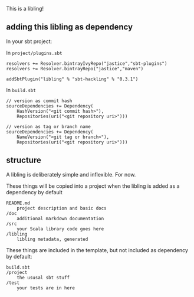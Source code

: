 This is a libling!

## adding this libling as dependency

In your sbt project:

In `project/plugins.sbt`

    resolvers += Resolver.bintrayIvyRepo("jastice","sbt-plugins")
    resolvers += Resolver.bintrayRepo("jastice","maven")

    addSbtPlugin("libling" % "sbt-hackling" % "0.3.1")

In `build.sbt`

    // version as commit hash
    sourceDependencies += Dependency(
        HashVersion("<git commit hash>"), 
        Repositories(uri("<git repository uri>")))

    // version as tag or branch name
    sourceDependencies += Dependency(
        NameVersion("<git tag or branch>"), 
        Repositories(uri("<git repository uri>")))

## structure

A libling is deliberately simple and inflexible. For now.

These things will be copied into a project when the libling is added as a dependency by default

    README.md
        project description and basic docs
    /doc
        additional markdown documentation
    /src
        your Scala library code goes here
    /libling
        libling metadata, generated
    
These things are included in the template, but not included as dependency by default:

    build.sbt
    /project
        the ususal sbt stuff
    /test
        your tests are in here
    
